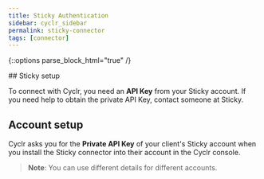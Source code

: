 ```yaml
---
title: Sticky Authentication
sidebar: cyclr_sidebar
permalink: sticky-connector
tags: [connector]
---
```

{::options parse_block_html="true" /}
<section class="card">
<a name="sticky-setup"></a>

</section>
<section class="card">
## Sticky setup

To connect with Cyclr, you need an **API Key** from your Sticky account. If you need help to obtain the private API Key, contact someone at Sticky.

</section>

## Account setup

Cyclr asks you for the **Private API Key** of your client's Sticky account when you install the Sticky connector into their account in the Cyclr console.

> **Note**: You can use different details for different accounts.

</section>